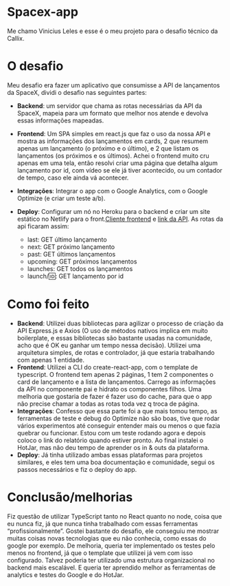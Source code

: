 # Spacex-app
Me chamo Vinicius Leles e esse é o meu projeto para o desafio técnico da Callix.

# O desafio

Meu desafio era fazer um aplicativo que consumisse a API de lançamentos da SpaceX, dividi o desafio nas seguintes partes:

-   **Backend**: um servidor que chama as rotas necessárias da API da SpaceX, mapeia para um formato que melhor nos atende e devolva essas informações mapeadas.
    
-   **Frontend**: Um SPA simples em react.js que faz o uso da nossa API e mostra as informações dos lançamentos em cards, 2 que resumem apenas um lançamento (o próximo e o último), e 2 que listam os lançamentos (os próximos e os últimos). Achei o frontend muito cru apenas em uma tela, então resolvi criar uma página que detalha algum lançamento por id, com vídeo se ele já tiver acontecido, ou um contador de tempo, caso ele ainda vá acontecer.
    
-   **Integrações**: Integrar o app com o Google Analytics, com o Google Optimize (e criar um teste a/b).
    
-   **Deploy**: Configurar um nó no Heroku para o backend e criar um site estático no Netlify para o front.[Cliente frontend](https://leles-spacex-app.netlify.app/) e [link da API](https://leles-spacex-app.herokuapp.com/launches). As rotas da api ficaram assim:
	 
	 - last: GET último lançamento
	 - next: GET próximo lançamento
	 - past: GET últimos lançamentos
	 - upcoming: GET próximos lançamentos
	 - launches: GET todos os lançamentos
	 - launch/:id:: GET lançamento por id 

# Como foi feito

 - **Backend**: Utilizei duas bibliotecas para agilizar o processo de criação da API Express.js e Axios (O uso de métodos nativos implica em muito boilerplate, e essas bibliotecas são bastante usadas na comunidade, acho que é OK eu ganhar um tempo nessa decisão). Utilizei uma arquitetura simples, de rotas e controlador, já que estaria trabalhando com apenas 1 entidade.
 - **Frontend**: Utilizei a CLI do create-react-app, com o template de typescript. O frontend tem apenas 2 páginas, 1 tem 2 componentes o card de lançamento e a lista de lançamentos. Carrego as informações da API no componente pai e hidrato os componentes filhos. Uma melhoria que gostaria de fazer é fazer uso do cache, para que o app não precise chamar a todas as rotas toda vez q troca de página.
 - **Integrações**: Confesso que essa parte foi a que mais tomou tempo, as ferramentas de teste e debug do Optimize não são boas, tive que rodar vários experimentos até conseguir entender mais ou menos o que fazia quebrar ou funcionar. Estou com um teste rodando agora e depois coloco o link do relatório quando estiver pronto. Ao final instalei o HotJar, mas não deu tempo de aprender os in & outs da plataforma.
 - **Deploy**: Já tinha utilizado ambas essas plataformas para projetos similares, e eles tem uma boa documentação e comunidade, segui os passos necessários e fiz o deploy do app.

# Conclusão/melhorias

Fiz questão de utilizar TypeScript tanto no React quanto no node, coisa que eu nunca fiz, já que nunca tinha trabalhado com essas ferramentas “profissionalmente”. Gostei bastante do desafio, ele conseguiu me mostrar muitas coisas novas tecnologias que eu não conhecia, como essas do google por exemplo.
De melhoria, queria ter implementado os testes pelo menos no frontend, já que o template que utilizei já vem com isso configurado. Talvez poderia ter utilizado uma estrutura organizacional no backend mais escalável. E queria ter aprendido melhor as ferramentas de analytics e testes do Google e do HotJar.

